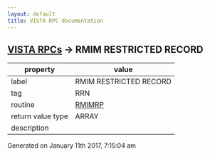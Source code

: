 ```yaml
---
layout: default
title: VISTA RPC documentation
---
```




## [VISTA RPCs](TableOfContent.md) &#8594; RMIM RESTRICTED RECORD 

 property | value 
--- | --- 
 label | RMIM RESTRICTED RECORD
 tag | RRN
 routine | [RMIMRP](http://code.osehra.org/dox/Routine_RMIMRP_source.html)
 return value type | ARRAY
 description | 




 Generated on January 11th 2017, 7:15:04 am